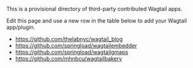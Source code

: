 This is a provisional directory of third-party contributed Wagtail apps.

Edit this page and use a new row in the table below to add your Wagtail app/plugin.

- https://github.com/thelabnyc/wagtail_blog
- https://github.com/springload/wagtailembedder
- https://github.com/springload/wagtailgmaps
- https://github.com/mhnbcu/wagtailbakery
